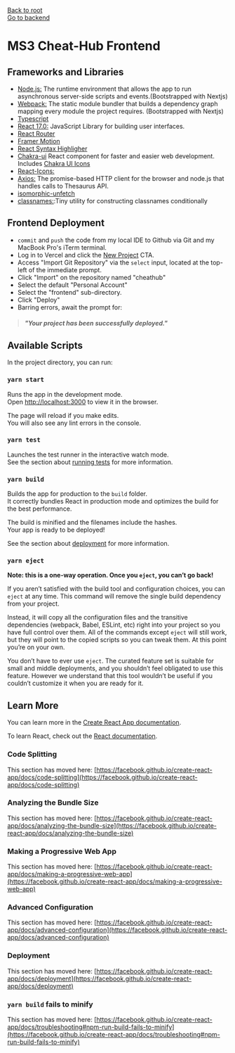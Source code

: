 [Back to root](https://github.com/israelias/cheathub#contents)\
[Go to backend](https://github.com/israelias/cheathub/tree/master/backend)

# MS3 Cheat-Hub Frontend

## Frameworks and Libraries
- [Node.js:](https://nodejs.org/en/) The runtime environment that allows the app to run asynchronous server-side scripts and events.(Bootstrapped with Nextjs)
- [Webpack:](https://webpack.js.org/) The static module bundler that builds a dependency graph mapping every module the project requires. (Bootstrapped with Nextjs)
- [Typescript]()
- [React 17.0:](https://reactjs.org/) JavaScript Library for building user interfaces.
- [React Router]()
- [Framer Motion]()
- [React Syntax Highligher]()
- [Chakra-ui](https://chakra-ui.com/) React component for faster and easier web development. Includes [Chakra UI Icons]()
- [React-Icons:]() 
- [Axios:](https://github.com/axios/axios) The promise-based HTTP client for the browser and node.js that handles calls to Thesaurus API.
- [isomorphic-unfetch]()
- [classnames:](https://developer.aliyun.com/mirror/npm/package/clsx):Tiny utility for constructing classnames conditionally
## Frontend Deployment
- `commit` and `push` the code from my local IDE to Github via Git and my MacBook Pro's iTerm terminal.
- Log in to Vercel and click the [New Project](https://vercel.com/new) CTA.
- Access "Import Git Repository" via the `select` input, located at the top-left of the immediate prompt.
- Click "Import" on the repository named "cheathub"
- Select the default "Personal Account"
- Select the "frontend" sub-directory.
- Click "Deploy"
- Barring errors, await the prompt for:
> ##### "Your project has been successfully deployed."
## Available Scripts

In the project directory, you can run:

### `yarn start`

Runs the app in the development mode.\
Open [http://localhost:3000](http://localhost:3000) to view it in the browser.

The page will reload if you make edits.\
You will also see any lint errors in the console.

### `yarn test`

Launches the test runner in the interactive watch mode.\
See the section about [running tests](https://facebook.github.io/create-react-app/docs/running-tests) for more information.

### `yarn build`

Builds the app for production to the `build` folder.\
It correctly bundles React in production mode and optimizes the build for the best performance.

The build is minified and the filenames include the hashes.\
Your app is ready to be deployed!

See the section about [deployment](https://facebook.github.io/create-react-app/docs/deployment) for more information.

### `yarn eject`

**Note: this is a one-way operation. Once you `eject`, you can’t go back!**

If you aren’t satisfied with the build tool and configuration choices, you can `eject` at any time. This command will remove the single build dependency from your project.

Instead, it will copy all the configuration files and the transitive dependencies (webpack, Babel, ESLint, etc) right into your project so you have full control over them. All of the commands except `eject` will still work, but they will point to the copied scripts so you can tweak them. At this point you’re on your own.

You don’t have to ever use `eject`. The curated feature set is suitable for small and middle deployments, and you shouldn’t feel obligated to use this feature. However we understand that this tool wouldn’t be useful if you couldn’t customize it when you are ready for it.

## Learn More

You can learn more in the [Create React App documentation](https://facebook.github.io/create-react-app/docs/getting-started).

To learn React, check out the [React documentation](https://reactjs.org/).

### Code Splitting

This section has moved here: [https://facebook.github.io/create-react-app/docs/code-splitting](https://facebook.github.io/create-react-app/docs/code-splitting)

### Analyzing the Bundle Size

This section has moved here: [https://facebook.github.io/create-react-app/docs/analyzing-the-bundle-size](https://facebook.github.io/create-react-app/docs/analyzing-the-bundle-size)

### Making a Progressive Web App

This section has moved here: [https://facebook.github.io/create-react-app/docs/making-a-progressive-web-app](https://facebook.github.io/create-react-app/docs/making-a-progressive-web-app)

### Advanced Configuration

This section has moved here: [https://facebook.github.io/create-react-app/docs/advanced-configuration](https://facebook.github.io/create-react-app/docs/advanced-configuration)

### Deployment

This section has moved here: [https://facebook.github.io/create-react-app/docs/deployment](https://facebook.github.io/create-react-app/docs/deployment)

### `yarn build` fails to minify

This section has moved here: [https://facebook.github.io/create-react-app/docs/troubleshooting#npm-run-build-fails-to-minify](https://facebook.github.io/create-react-app/docs/troubleshooting#npm-run-build-fails-to-minify)
